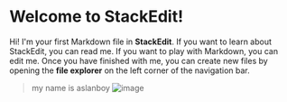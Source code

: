 # Welcome to StackEdit!

Hi! I'm your first Markdown file in **StackEdit**. If you want to learn about StackEdit, you can read me. If you want to play with Markdown, you can edit me. Once you have finished with me, you can create new files by opening the **file explorer** on the left corner of the navigation bar.
> my name is aslanboy
 ![image](https://user-images.githubusercontent.com/106019741/205011021-b95f8f67-3bfc-4ce1-8210-e4c84aa44711.png)
